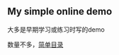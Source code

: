## My simple online demo

大多是早期学习或练习时写的demo

数量不多，[简单目录](https://mangoyco.github.io/online-demo/)

<!-- ### Markdown

Markdown is a lightweight and easy-to-use syntax for styling your writing. It includes conventions for

```markdown
Syntax highlighted code block

# Header 1
## Header 2
### Header 3

- Bulleted
- List

1. Numbered
2. List

**Bold** and _Italic_ and `Code` text

[Link](url) and ![Image](src)
``` -->
